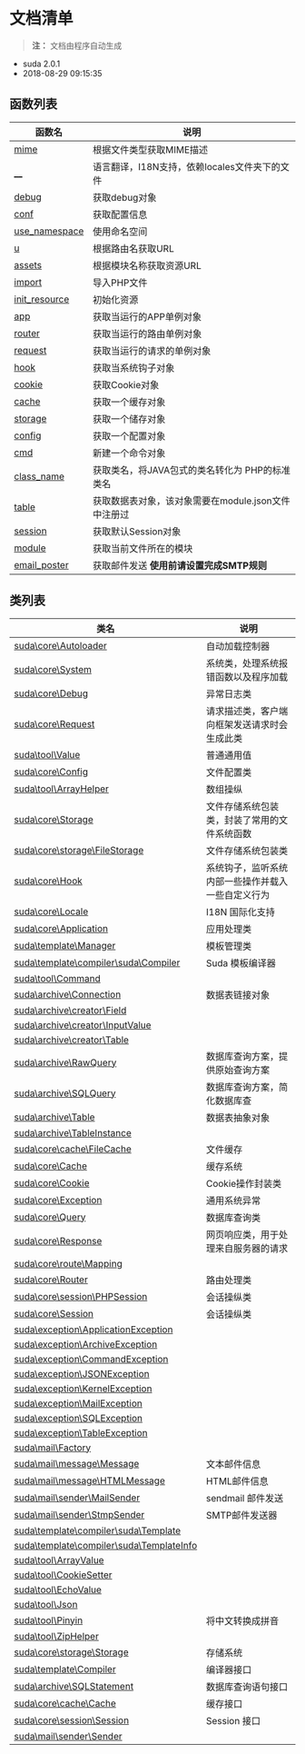 # 文档清单

> **注：** 文档由程序自动生成

- suda 2.0.1 
- 2018-08-29 09:15:35

## 函数列表 

| 函数名 | 说明 |
|------|-----|  
| [mime](functions/mime.md) |  根据文件类型获取MIME描述  |
| [__](functions/__.md) |  语言翻译，I18N支持，依赖locales文件夹下的文件  |
| [debug](functions/debug.md) |  获取debug对象  |
| [conf](functions/conf.md) |  获取配置信息  |
| [use_namespace](functions/use_namespace.md) |  使用命名空间  |
| [u](functions/u.md) |  根据路由名获取URL  |
| [assets](functions/assets.md) |  根据模块名称获取资源URL  |
| [import](functions/import.md) |  导入PHP文件  |
| [init_resource](functions/init_resource.md) |  初始化资源  |
| [app](functions/app.md) |  获取当运行的APP单例对象  |
| [router](functions/router.md) |  获取当运行的路由单例对象  |
| [request](functions/request.md) |  获取当运行的请求的单例对象  |
| [hook](functions/hook.md) |  获取当系统钩子对象  |
| [cookie](functions/cookie.md) |  获取Cookie对象  |
| [cache](functions/cache.md) |  获取一个缓存对象  |
| [storage](functions/storage.md) |  获取一个储存对象  |
| [config](functions/config.md) |  获取一个配置对象  |
| [cmd](functions/cmd.md) |  新建一个命令对象  |
| [class_name](functions/class_name.md) |  获取类名，将JAVA包式的类名转化为 PHP的标准类名  |
| [table](functions/table.md) |  获取数据表对象，该对象需要在module.json文件中注册过  |
| [session](functions/session.md) |  获取默认Session对象  |
| [module](functions/module.md) |  获取当前文件所在的模块  |
| [email_poster](functions/email_poster.md) |  获取邮件发送 **使用前请设置完成SMTP规则**  |



## 类列表

| 类名 | 说明 |
|------|-----|
|[suda\core\Autoloader](classes/suda/core/Autoloader.md) | 自动加载控制器 |
|[suda\core\System](classes/suda/core/System.md) | 系统类，处理系统报错函数以及程序加载 |
|[suda\core\Debug](classes/suda/core/Debug.md) | 异常日志类 |
|[suda\core\Request](classes/suda/core/Request.md) | 请求描述类，客户端向框架发送请求时会生成此类 |
|[suda\tool\Value](classes/suda/tool/Value.md) | 普通通用值 |
|[suda\core\Config](classes/suda/core/Config.md) | 文件配置类 |
|[suda\tool\ArrayHelper](classes/suda/tool/ArrayHelper.md) | 数组操纵 |
|[suda\core\Storage](classes/suda/core/Storage.md) | 文件存储系统包装类，封装了常用的文件系统函数 |
|[suda\core\storage\FileStorage](classes/suda/core/storage/FileStorage.md) | 文件存储系统包装类 |
|[suda\core\Hook](classes/suda/core/Hook.md) | 系统钩子，监听系统内部一些操作并载入一些自定义行为 |
|[suda\core\Locale](classes/suda/core/Locale.md) | I18N 国际化支持 |
|[suda\core\Application](classes/suda/core/Application.md) | 应用处理类 |
|[suda\template\Manager](classes/suda/template/Manager.md) | 模板管理类 |
|[suda\template\compiler\suda\Compiler](classes/suda/template/compiler/suda/Compiler.md) | Suda 模板编译器 |
|[suda\tool\Command](classes/suda/tool/Command.md) |  |
|[suda\archive\Connection](classes/suda/archive/Connection.md) | 数据表链接对象 |
|[suda\archive\creator\Field](classes/suda/archive/creator/Field.md) |  |
|[suda\archive\creator\InputValue](classes/suda/archive/creator/InputValue.md) |  |
|[suda\archive\creator\Table](classes/suda/archive/creator/Table.md) |  |
|[suda\archive\RawQuery](classes/suda/archive/RawQuery.md) | 数据库查询方案，提供原始查询方案 |
|[suda\archive\SQLQuery](classes/suda/archive/SQLQuery.md) | 数据库查询方案，简化数据库查 |
|[suda\archive\Table](classes/suda/archive/Table.md) | 数据表抽象对象 |
|[suda\archive\TableInstance](classes/suda/archive/TableInstance.md) |  |
|[suda\core\cache\FileCache](classes/suda/core/cache/FileCache.md) | 文件缓存 |
|[suda\core\Cache](classes/suda/core/Cache.md) | 缓存系统 |
|[suda\core\Cookie](classes/suda/core/Cookie.md) | Cookie操作封装类 |
|[suda\core\Exception](classes/suda/core/Exception.md) | 通用系统异常 |
|[suda\core\Query](classes/suda/core/Query.md) | 数据库查询类 |
|[suda\core\Response](classes/suda/core/Response.md) | 网页响应类，用于处理来自服务器的请求 |
|[suda\core\route\Mapping](classes/suda/core/route/Mapping.md) |  |
|[suda\core\Router](classes/suda/core/Router.md) | 路由处理类 |
|[suda\core\session\PHPSession](classes/suda/core/session/PHPSession.md) | 会话操纵类 |
|[suda\core\Session](classes/suda/core/Session.md) | 会话操纵类 |
|[suda\exception\ApplicationException](classes/suda/exception/ApplicationException.md) |  |
|[suda\exception\ArchiveException](classes/suda/exception/ArchiveException.md) |  |
|[suda\exception\CommandException](classes/suda/exception/CommandException.md) |  |
|[suda\exception\JSONException](classes/suda/exception/JSONException.md) |  |
|[suda\exception\KernelException](classes/suda/exception/KernelException.md) |  |
|[suda\exception\MailException](classes/suda/exception/MailException.md) |  |
|[suda\exception\SQLException](classes/suda/exception/SQLException.md) |  |
|[suda\exception\TableException](classes/suda/exception/TableException.md) |  |
|[suda\mail\Factory](classes/suda/mail/Factory.md) |  |
|[suda\mail\message\Message](classes/suda/mail/message/Message.md) | 文本邮件信息 |
|[suda\mail\message\HTMLMessage](classes/suda/mail/message/HTMLMessage.md) | HTML邮件信息 |
|[suda\mail\sender\MailSender](classes/suda/mail/sender/MailSender.md) | sendmail 邮件发送 |
|[suda\mail\sender\StmpSender](classes/suda/mail/sender/StmpSender.md) | SMTP邮件发送器 |
|[suda\template\compiler\suda\Template](classes/suda/template/compiler/suda/Template.md) |  |
|[suda\template\compiler\suda\TemplateInfo](classes/suda/template/compiler/suda/TemplateInfo.md) |  |
|[suda\tool\ArrayValue](classes/suda/tool/ArrayValue.md) |  |
|[suda\tool\CookieSetter](classes/suda/tool/CookieSetter.md) |  |
|[suda\tool\EchoValue](classes/suda/tool/EchoValue.md) |  |
|[suda\tool\Json](classes/suda/tool/Json.md) |  |
|[suda\tool\Pinyin](classes/suda/tool/Pinyin.md) | 将中文转换成拼音 |
|[suda\tool\ZipHelper](classes/suda/tool/ZipHelper.md) |  |
|[suda\core\storage\Storage](classes/suda/core/storage/Storage.md) | 存储系统 |
|[suda\template\Compiler](classes/suda/template/Compiler.md) | 编译器接口 |
|[suda\archive\SQLStatement](classes/suda/archive/SQLStatement.md) | 数据库查询语句接口 |
|[suda\core\cache\Cache](classes/suda/core/cache/Cache.md) | 缓存接口 |
|[suda\core\session\Session](classes/suda/core/session/Session.md) | Session 接口 |
|[suda\mail\sender\Sender](classes/suda/mail/sender/Sender.md) |  |